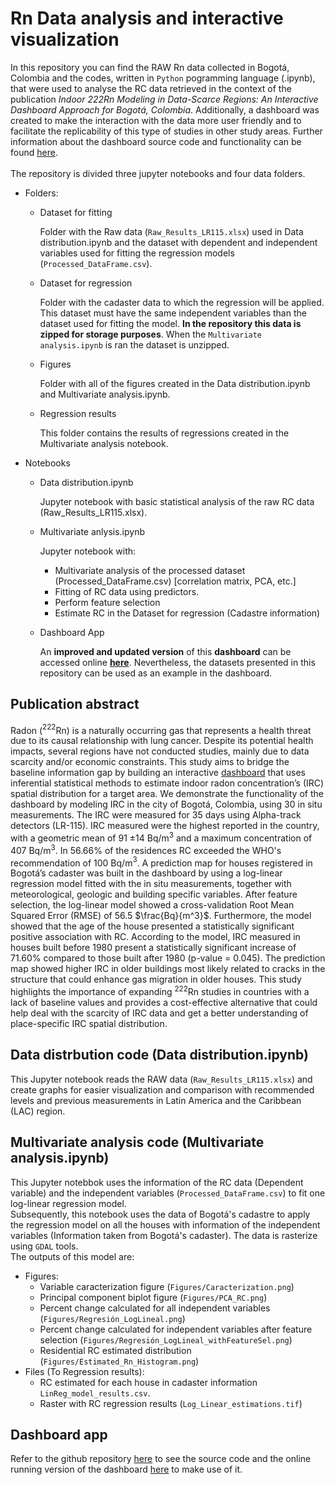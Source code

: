 # Rn Data analysis and interactive visualization

In this repository you can find the RAW Rn data collected in Bogotá, Colombia and the codes, written in `Python` pogramming language (.ipynb), that were used to analyse the RC data retrieved in the context of the publication *Indoor 222Rn Modeling in Data-Scarce Regions: An Interactive Dashboard Approach for Bogotá, Colombia*. Additionally, a dashboard was created to make the interaction with the data more user friendly and to facilitate the replicability of this type of studies in other study areas. Further information about the dashboard source code and functionality can be found [here](https://github.com/mdominguezd/IRC_modeling_dashboard).
<br><br>
The repository is divided three jupyter notebooks and four data folders.
- Folders:
    - Dataset for fitting
        
        Folder with the Raw data (`Raw_Results_LR115.xlsx`) used in Data distribution.ipynb and the dataset with dependent and independent variables used for fitting the regression models (`Processed_DataFrame.csv`).
        
    - Dataset for regression
        
        Folder with the cadaster data to which the regression will be applied. This dataset must have the same independent variables than the dataset used for fitting the model. **In the repository this data is zipped for storage purposes**. When the `Multivariate analysis.ipynb` is ran the dataset is unzipped.
        
    - Figures
        
        Folder with all of the figures created in the Data distribution.ipynb and Multivariate analysis.ipynb.
        
    - Regression results
        
        This folder contains the results of regressions created in the Multivariate analysis notebook.
        
- Notebooks
    - Data distribution.ipynb
       
       Jupyter notebook with basic statistical analysis of the raw RC data (Raw_Results_LR115.xlsx).
       
    - Multivariate anlysis.ipynb
        
        Jupyter notebook with: 
        
        - Multivariate analysis of the processed dataset (Processed_DataFrame.csv) [correlation matrix, PCA, etc.] 
        - Fitting of RC data using predictors.
        - Perform feature selection
        - Estimate RC in the Dataset for regression (Cadastre information)
        
    - Dashboard App
        
        <!-- Jupyter notebook that creates a dashboard that can be used to create an interactive app for Residential RC modeling. This app will take the datasets found in **Dataset for fitting** (`Processed_DataFrame.csv`) and **Dataset for regression** (`Houses_for_Rn_estimation_Cataster.txt`). When used for a different study area, this files should be updated with the corresponding data. -->

      An **improved and updated version** of this **dashboard** can be accessed online [**here**](http://ircmodelingdashboard.eu.pythonanywhere.com/). Nevertheless, the datasets presented in this repository can be used as an example in the dashboard.
    

## Publication abstract
Radon ($^{222}$Rn) is a naturally occurring gas that represents a health threat due to its causal relationship with lung cancer. Despite its potential health impacts, several regions have not conducted studies, mainly due to data scarcity and/or economic constraints. This study aims to bridge the baseline information gap by building an interactive [dashboard](http://ircmodelingdashboard.eu.pythonanywhere.com/) that uses inferential statistical methods to estimate indoor radon concentration’s (IRC) spatial distribution for a target area. We demonstrate the functionality of the dashboard by modeling IRC in the city of Bogotá, Colombia, using 30 in situ measurements. The IRC were measured for 35 days using Alpha-track detectors (LR-115). IRC measured were the highest reported in the country, with a geometric mean of 91 ±14 Bq/m$^3$ and a maximum concentration of 407 Bq/m$^3$. In 56.66\% of the residences RC exceeded the WHO's recommendation of 100 Bq/m$^3$.  A prediction map for houses registered in Bogotá’s cadaster was built in the dashboard by using a log-linear regression model fitted with the in situ measurements, together with meteorological, geologic and building specific variables. After feature selection, the log-linear model showed a cross-validation Root Mean Squared Error (RMSE) of 56.5 $\frac{Bq}{m^3}$. Furthermore, the model showed that the age of the house presented a statistically significant positive association with RC. According to the model, IRC measured in houses built before 1980 present a statistically significant increase of 71.60\% compared to those built after 1980 (p-value = 0.045). The prediction map showed higher IRC in older buildings most likely related to cracks in the structure that could enhance gas migration in older houses. This study highlights the importance of expanding $^{222}$Rn studies in countries with a lack of baseline values and provides a cost-effective alternative that could help deal with the scarcity of IRC data and get a better understanding of place-specific IRC spatial distribution.

## Data distrbution code (Data distribution.ipynb)

This Jupyter notebook reads the RAW data (`Raw_Results_LR115.xlsx`) and create graphs for easier visualization and comparison with recommended levels and previous measurements in Latin America and the Caribbean (LAC) region.

## Multivariate analysis code (Multivariate analysis.ipynb)

This Jupyter notebbok uses the information of the RC data (Dependent variable) and the independent variables (`Processed_DataFrame.csv`) to fit one log-linear regression model. 
<br>
Subsequently, this notebook uses the data of Bogotá's cadastre to apply the regression model on all the houses with information of the independent variables (Information taken from Bogotá's cadaster). The data is rasterize using `GDAL` tools. 
<br>
The outputs of this model are:
- Figures:
    - Variable caracterization figure (`Figures/Caracterization.png`)
    - Principal component biplot figure (`Figures/PCA_RC.png`)
    - Percent change calculated for all independent variables (`Figures/Regresión_LogLineal.png`)
    - Percent change calculated for independent variables after feature selection (`Figures/Regresión_LogLineal_withFeatureSel.png`)
    - Residential RC estimated distribution (`Figures/Estimated_Rn_Histogram.png`)
- Files (To Regression results):
    - RC estimated for each house in cadaster information `LinReg_model_results.csv`.
    - Raster with RC regression results (`Log_Linear_estimations.tif`)
    
## Dashboard app 

Refer to the github repository [here](https://github.com/mdominguezd/IRC_modeling_dashboard) to see the source code and the online running version of the dashboard [here](http://ircmodelingdashboard.eu.pythonanywhere.com/) to make use of it.

<!-- This Jupyter notebook creates an interactive app for residential RC modeling:

<center>
    <img src='MarkDown_Assets/RC_modeling_app.jpg' width = '800'>
    
    Initial display of Dashboard app.
</center>

### "Under the hood" data input
The app uses the files in `Dataset for fitting` and `Dataset for regression` folders. These files can be changed for different study areas to perform the same analysis in different study areas or with different RC measurements.

### User inputs
While using the app, the user is able to decide:

<center>
    <img src='MarkDown_Assets/RC_modeling_inputs.jpg' width = '500'>
    
    User inputs in Dashboard app.
</center>

- The reference level to compare its dataset
    - World Health Organization (WHO)
    - US Environmental Protection Agency (EPA)
- The type of visualization to help him decide which features will be selected for the regression
    - Correlation matrix (Low correlation values with RC and highly correlated pairs of independent variables are not suggested)
    - Variance inflation factor (VIFs above 4 are not suggested)
- The type of regression model to be used for fitting and estimating RC
    - Log-linear regression
    - Random Forest regression
- Features to be used in the fitting and estimation of RC
    - The variables here are the same ones in `Processed_DataFrame.csv`.
- Option to perform a high quallity model
    - High quality resolution = 100m ($\approx$ 30 minutes computation time)
    - Low quality ressolution = 300m ($\approx$ 5 minutes computation time)
    
### Data analysis
Two windows display information for the analysis of the data. The first one shows a histogram and a pie plot of the RC measured (`Processed_DataFrame.csv`). The second one shows 

### Modeling results
When models are run with the app. They are displayed in the map and the tables on the left.
<center>
    <img src='MarkDown_Assets/RC_modeling_results.jpg' width = '800'>
    
    Regression results presented in Dashboard.
</center>

#### Advanced modeling settings
If some advanced modelling settings need to be changed, this can be done in the `EstimatingValues` and `rasterize` functions that are defined. Here the user can change:
- Number of cells for cadaster aggregation in the horizontal component (`width_of_cells_for_aggregation`)
- Resolution of cells of raster created (`res`)
- Coordinate reference systerm (`crs`)

#### Reset modeling environment
For optimizing the app performance the estimated values of RC are saved in the `Regression results` folder.


# Important notes
To run all of the codes and deploy the dashboard app all libaries used need to be installed in your modelling envionment. For some Geospatial analysis the `GDAL` library is used. Follow the instructions in [here](https://opensourceoptions.com/blog/how-to-install-gdal-for-python-with-pip-on-windows/) -->

